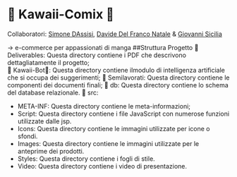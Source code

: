 # 🌸 Kawaii-Comix 🌸

Collaboratori: [Simone DAssisi](//github.com/Smo17817), [Davide Del Franco Natale](https://github.com/ddfn03) & [Giovanni Sicilia](https://github.com/giogiosici)

→ e-commerce per appassionati di manga
##Struttura Progetto
📁 Deliverables: Questa directory contiene i PDF che descrivono dettagliatamente il progetto;  
📁 Kawaii-Bot🌸: Questa directory contiene ilmodulo di intelligenza artificiale che si occupa dei suggerimenti;
📁 Semilavorati: Questa directory contiene le componenti dei documenti finali;
📁	db: Questa directory contiene lo schema del database relazionale.
📁 src: 
+ META-INF: Questa directory contiene le meta-informazioni;  
+ Script: Questa directory contiene i file JavaScript con numerose funzioni utilizzate dalle jsp.
+ Icons: Questa directory contiene le immagini utilizzate per icone o sfondi.
+ Images: Questa directory contiene le immagini utilizzate per le anteprime dei prodotti.
+	Styles: Questa directory contiene i fogli di stile.
+	Video: Questa directory contiene i video di presentazione.



  
